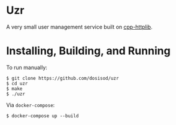 # Uzr

A very small user management service built on [cpp-httplib](https://github.com/yhirose/cpp-httplib).

# Installing, Building, and Running

To run manually:

```
$ git clone https://github.com/dosisod/uzr
$ cd uzr
$ make
$ ./uzr
```

Via `docker-compose`:

```
$ docker-compose up --build
```
